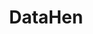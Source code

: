 ---
codehost: https://github.com/https://github.com/DataHenOfficial
logohandle: datahen
sort: datahen
title: DataHen
twitter: https://x.com/DataHenOfficial
website: https://www.datahen.com/
---
